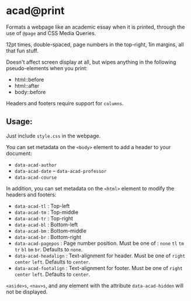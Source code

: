 #  acad@print

Formats a webpage like an academic essay when it is printed, through the use of `@page` and CSS Media Queries.

12pt times, double-spaced, page numbers in the top-right, 1in margins, all that fun stuff.

Doesn't affect screen display at all, but wipes anything in the following pseudo-elements when you print:

- html::before
- html::after
- body::before

Headers and footers require support for `columns`.

##  Usage:

Just include `style.css` in the webpage.

You can set metadata on the `<body>` element to add a header to your document:
- `data-acad-author`
- `data-acad-date`
– `data-acad-professor`
- `data-acad-course`

In addition, you can set metadata on the `<html>` element to modify the headers and footers:
- `data-acad-tl` : Top-left
- `data-acad-tm` : Top-middle
- `data-acad-tr` : Top-right
- `data-acad-bl` : Bottom-left
- `data-acad-bm` : Bottom-middle
- `data-acad-br` : Bottom-right
- `data-acad-pagepos` : Page number position. Must be one of : `none` `tl` `tm` `tr` `bl` `bm` `br`. Defaults to `none`.
- `data-acad-headalign` : Text-alignment for header. Must be one of `right` `center` `left`. Defaults to `center`.
- `data-acad-footalign` : Text-alignment for footer. Must be one of `right` `center` `left`. Defaults to `center`.

`<aside>s`, `<nav>s`, and any element with the attribute `data-acad-hidden` will not be displayed.
